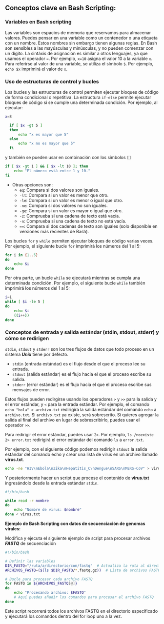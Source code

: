 ## Conceptos clave en Bash Scripting:

### **Variables en Bash scripting**

Las variables son espacios de memoria que reservamos para almacenar valores. Puedes pensar en una variable como un contenedor o una etiqueta con un nombre. Estos nombres sin embargo tienen algunas reglas. En Bash son sensibles a las mayúsculas y minúsculas, y no pueden comenzar con un dígito. La sintáxis de asignación es similar a otros lenguajes, ya que usamos el operador `=`. Por ejemplo, `x=10` asigna el valor 10 a la variable `x`. Para referirse al valor de una variable, se utiliza el símbolo `$`. Por ejemplo, `echo $x` imprimirá el valor de `x`.

### **Uso de estructuras de control y bucles**

Los bucles y las estructuras de control permiten ejecutar bloques de código de forma condicional o repetitiva. La estructura `if-else` permite ejecutar bloques de código si se cumple una determinada condición. Por ejemplo, al ejecutar:

```bash
x=8
```

```bash
  if [ $x -gt 5 ]
  then
      echo "x es mayor que 5"
  else
      echo "x no es mayor que 5"
  fi
```

y también se pueden usar en combinación con los símbolos `[]` 

```bash
if [ $x -gt 1 ] && [ $x -lt 10 ]; then
    echo "El número está entre 1 y 10."
fi
```
* Otras opciones son:
    * `eq`: Compara si dos valores son iguales.
    * `-lt`: Compara si un valor es menor que otro.
    * `-le`: Compara si un valor es menor o igual que otro.
    * `-ne`: Compara si dos valores no son iguales.
    * `-ge`: Compara si un valor es mayor o igual que otro.
    * `-z`: Comprueba si una cadena de texto está vacía.
    * `-n`: Comprueba si una cadena de texto no está vacía.
    * `==`: Compara si dos cadenas de texto son iguales (solo disponible en versiones más recientes de Bash).

Los bucles `for` y `while` permiten ejecutar bloques de código varias veces. Por ejemplo, el siguiente bucle `for` imprimirá los números del 1 al 5:

  ```bash
  for i in {1..5}
  do
      echo $i
  done
  ```

Por otra parte, un bucle `while` se ejecutará mientras se cumpla una determinada condición. Por ejemplo, el siguiente bucle `while` también imprimirá los números del 1 al 5:

  ```bash
  i=1
  while [ $i -le 5 ]
  do
      echo $i
      ((i++))
  done
  ```

### **Conceptos de entrada y salida estándar (stdin, stdout, stderr) y cómo se redirigen**

`stdin`, `stdout` y `stderr` son los tres flujos de datos que todo proceso en un sistema ***Unix*** tiene por defecto. 
  
* `stdin` (entrada estándar) es el flujo desde el que el proceso lee su entrada.
* `stdout` (salida estándar) es el flujo hacia el que el proceso escribe su salida.
* `stderr` (error estándar) es el flujo hacia el que el proceso escribe sus mensajes de error.

Estos flujos pueden redirgirse usando los operadores `>` y `>>` para la salida y el error estándar, y `<` para la entrada estándar. Por ejemplo, el comando `echo "hola" > archivo.txt` redirigirá la salida estándar del comando `echo` a `archivo.txt`. Si `archivo.txt` ya existe, será sobrescrito. Si quieres agregar la salida al final del archivo en lugar de sobrescribirlo, puedes usar el operador `>>`.

Para redirigir el error estándar, puedes usar `2>`. Por ejemplo, `ls /noexiste 2> error.txt` redirigirá el error estándar del comando `ls` a `error.txt`.

Por ejemplo, con el siguiente código podemos redirigir `stdout` la salida estándar del comando echo y crear una lista de virus en un archivo llamado **virus.txt**.

```bash
echo -ne "HIV\nEbola\nZika\nHepatitis_C\nDengue\nSARS\nMERS-CoV" > virus.txt
```

Y posteriormente hacer un script que procese el contenido de **virus.txt** ingresándolo desde la entrada estándar `stdin`.

```bash
#!/bin/bash

while read -r nombre
do
    echo "Nombre de virus: $nombre"
done < virus.txt
```


**Ejemplo de Bash Scripting con datos de secuenciación de genomas virales:**

Modifica y ejecuta el siguiente ejemplo de script para procesar archivos ***FASTQ*** de secuenciación

```bash
#!/bin/bash

# Definir las variables
DIR_FASTQ="/ruta/a/directorio/con/fastq"  # Actualiza la ruta al directorio que contiene los archivos FASTQ
ARCHIVOS_FASTQ=($(ls $DIR_FASTQ/*.fastq.gz))  # Lista de archivos FASTQ

# Bucle para procesar cada archivo FASTQ
for FASTQ in ${ARCHIVOS_FASTQ[@]}
do
    echo "Procesando archivo: $FASTQ"
    # Aquí puedes añadir los comandos para procesar el archivo FASTQ
done
```

Este script recorrerá todos los archivos FASTQ en el directorio especificado y ejecutará los comandos dentro del for loop uno a la vez.

